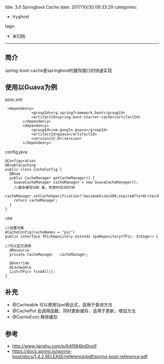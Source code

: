 title: 3.0 Springboot Cache
date: 2017/10/30 08:33:29
categories:
 - tryghost

tags:
 - 未归档 



---

## 简介
spring-boot-cache是springboot的缓存接口的快速实现
## 使用以Guava为例
pom.xml
```language-xml
 <dependency>
            <groupId>org.springframework.boot</groupId>
            <artifactId>spring-boot-starter-cache</artifactId>
        </dependency>
        <dependency>
            <groupId>com.google.guava</groupId>
            <artifactId>guava</artifactId>
            <version>22.0</version>
        </dependency>
```
config.java
```language-java
@Configuration
@EnableCaching
public class CacheConfig {
  @Bean
  public CacheManager getCacheManager() {
    GuavaCacheManager cacheManager = new GuavaCacheManager();
    //最多缓存500 条，失效时间30分钟
    cacheManager.setCacheSpecification("maximumSize=500,expireAfterWrite=30m");
    return cacheManager;
  }
}
```
use
```language-java
//设置对象
@CacheConfig(cacheNames = "pic")
public interface TPicRepository extends JpaRepository<TPic, Integer> {

//可以显式调用
  @Resource
  private CacheManager   cacheManager;

  @Override
  @Cacheable
  List<TPic> findAll();
}
```
## 补充
* @Cacheable 可以使用Spel表达式，适用于查询方法
* @CachePut 会调用函数，同时更新缓存，适用于更新，增加方法
* @CacheEvict 移除缓存

## 参考
* http://www.jianshu.com/p/64f684bd0ce9
* https://docs.spring.io/spring-boot/docs/1.4.2.RELEASE/reference/pdf/spring-boot-reference.pdf



